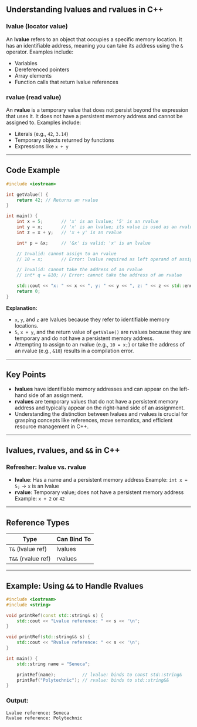 ﻿## Understanding lvalues and rvalues in C++

### lvalue (locator value)

An **lvalue** refers to an object that occupies a specific memory location. It has an identifiable address, meaning you can take its address using the `&` operator. Examples include:

* Variables
* Dereferenced pointers
* Array elements
* Function calls that return lvalue references

### rvalue (read value)

An **rvalue** is a temporary value that does not persist beyond the expression that uses it. It does not have a persistent memory address and cannot be assigned to. Examples include:

* Literals (e.g., `42`, `3.14`)
* Temporary objects returned by functions
* Expressions like `x + y`

---

## Code Example

```cpp
#include <iostream>

int getValue() {
    return 42; // Returns an rvalue
}

int main() {
    int x = 5;       // 'x' is an lvalue; '5' is an rvalue
    int y = x;       // 'x' is an lvalue; its value is used as an rvalue
    int z = x + y;   // 'x + y' is an rvalue

    int* p = &x;     // '&x' is valid; 'x' is an lvalue

    // Invalid: cannot assign to an rvalue
    // 10 = x;       // Error: lvalue required as left operand of assignment

    // Invalid: cannot take the address of an rvalue
    // int* q = &10; // Error: cannot take the address of an rvalue

    std::cout << "x: " << x << ", y: " << y << ", z: " << z << std::endl;
    return 0;
}
```

**Explanation:**

* `x`, `y`, and `z` are lvalues because they refer to identifiable memory locations.
* `5`, `x + y`, and the return value of `getValue()` are rvalues because they are temporary and do not have a persistent memory address.
* Attempting to assign to an rvalue (e.g., `10 = x;`) or take the address of an rvalue (e.g., `&10`) results in a compilation error.

---

## Key Points

* **lvalues** have identifiable memory addresses and can appear on the left-hand side of an assignment.
* **rvalues** are temporary values that do not have a persistent memory address and typically appear on the right-hand side of an assignment.
* Understanding the distinction between lvalues and rvalues is crucial for grasping concepts like references, move semantics, and efficient resource management in C++.

---

## lvalues, rvalues, and `&&` in C++

### Refresher: lvalue vs. rvalue

* **lvalue**: Has a name and a persistent memory address
  Example: `int x = 5;` → `x` is an lvalue
* **rvalue**: Temporary value; does not have a persistent memory address
  Example: `x + 2` or `42`

---

## Reference Types

| Type               | Can Bind To |
| ------------------ | ----------- |
| `T&` (lvalue ref)  | lvalues     |
| `T&&` (rvalue ref) | rvalues     |

---

## Example: Using `&&` to Handle Rvalues

```cpp
#include <iostream>
#include <string>

void printRef(const std::string& s) {
    std::cout << "Lvalue reference: " << s << '\n';
}

void printRef(std::string&& s) {
    std::cout << "Rvalue reference: " << s << '\n';
}

int main() {
    std::string name = "Seneca";

    printRef(name);          // lvalue: binds to const std::string&
    printRef("Polytechnic"); // rvalue: binds to std::string&&
}
```

### Output:

```
Lvalue reference: Seneca
Rvalue reference: Polytechnic
```

